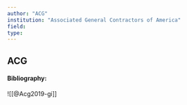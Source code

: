 ```yaml
---
author: "ACG"
institution: "Associated General Contractors of America"
field:
type:
---
```


## ACG
#### Bibliography:

![[@Acg2019-gi]]